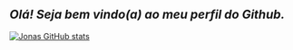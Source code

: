 ## __*Olá! Seja bem vindo(a) ao meu perfil do Github.*__
[![Jonas GitHub stats](https://github-readme-stats.vercel.app/api?username=Jonasnascimento335)](https://github.com/anuraghazra/github-readme-stats)
